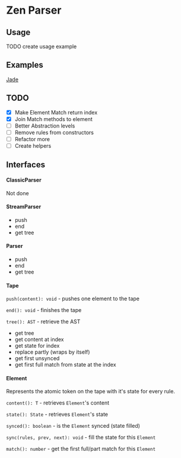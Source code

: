 # Zen Parser

## Usage

TODO create usage example


## Examples

[Jade](https://github.com/mcfinley/zen-parser/tree/master/example/jade.js)

## TODO

- [X] Make Element Match return index
- [X] Join Match methods to element
- [ ] Better Abstraction levels
- [ ] Remove rules from constructors
- [ ] Refactor more
- [ ] Create helpers

## Interfaces



#### ClassicParser

Not done

#### StreamParser

* push
* end
* get tree

#### Parser

* push
* end
* get tree

#### Tape

`push(content): void` - pushes one element to the tape

`end(): void` - finishes the tape

`tree(): AST` - retrieve the AST

  * get tree
  * get content at index
  * get state for index
  * replace partly (wraps by itself)
  * get first unsynced
  * get first full match from state at the index

#### Element

Represents the atomic token on the tape with it's state for every rule.

`content(): T` - retrieves `Element`'s content

`state(): State` - retrieves `Element`'s state

`synced(): boolean` - is the `Element` synced (state filled)

`sync(rules, prev, next): void` - fill the state for this `Element`

`match(): number` - get the first full/part match for this `Element`
